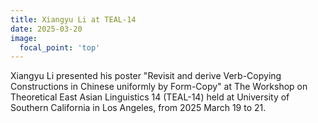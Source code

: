 ```yaml
---
title: Xiangyu Li at TEAL-14 
date: 2025-03-20
image:
  focal_point: 'top'
---
```

Xiangyu Li presented his poster "Revisit and derive Verb-Copying Constructions in Chinese uniformly by Form-Copy" at The Workshop on Theoretical East Asian Linguistics 14 (TEAL-14) held at University of Southern California in Los Angeles, from 2025 March 19 to 21.

